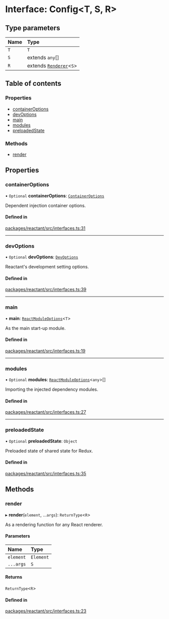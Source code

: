 # Interface: Config<T, S, R\>

## Type parameters

| Name | Type |
| :------ | :------ |
| `T` | `T` |
| `S` | extends `any`[] |
| `R` | extends [`Renderer`](../modules.md#renderer)<`S`\> |

## Table of contents

### Properties

- [containerOptions](Config.md#containeroptions)
- [devOptions](Config.md#devoptions)
- [main](Config.md#main)
- [modules](Config.md#modules)
- [preloadedState](Config.md#preloadedstate)

### Methods

- [render](Config.md#render)

## Properties

### containerOptions

• `Optional` **containerOptions**: [`ContainerOptions`](../modules.md#containeroptions)

Dependent injection container options.

#### Defined in

[packages/reactant/src/interfaces.ts:31](https://github.com/unadlib/reactant/blob/3696addb/packages/reactant/src/interfaces.ts#L31)

___

### devOptions

• `Optional` **devOptions**: [`DevOptions`](DevOptions.md)

Reactant's development setting options.

#### Defined in

[packages/reactant/src/interfaces.ts:39](https://github.com/unadlib/reactant/blob/3696addb/packages/reactant/src/interfaces.ts#L39)

___

### main

• **main**: [`ReactModuleOptions`](../modules.md#reactmoduleoptions)<`T`\>

As the main start-up module.

#### Defined in

[packages/reactant/src/interfaces.ts:19](https://github.com/unadlib/reactant/blob/3696addb/packages/reactant/src/interfaces.ts#L19)

___

### modules

• `Optional` **modules**: [`ReactModuleOptions`](../modules.md#reactmoduleoptions)<`any`\>[]

Importing the injected dependency modules.

#### Defined in

[packages/reactant/src/interfaces.ts:27](https://github.com/unadlib/reactant/blob/3696addb/packages/reactant/src/interfaces.ts#L27)

___

### preloadedState

• `Optional` **preloadedState**: `Object`

Preloaded state of shared state for Redux.

#### Defined in

[packages/reactant/src/interfaces.ts:35](https://github.com/unadlib/reactant/blob/3696addb/packages/reactant/src/interfaces.ts#L35)

## Methods

### render

▸ **render**(`element`, ...`args`): `ReturnType`<`R`\>

As a rendering function for any React renderer.

#### Parameters

| Name | Type |
| :------ | :------ |
| `element` | `Element` |
| `...args` | `S` |

#### Returns

`ReturnType`<`R`\>

#### Defined in

[packages/reactant/src/interfaces.ts:23](https://github.com/unadlib/reactant/blob/3696addb/packages/reactant/src/interfaces.ts#L23)
